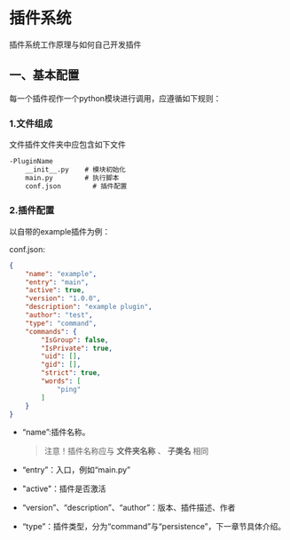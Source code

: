 # 插件系统

插件系统工作原理与如何自己开发插件

## 一、基本配置

每一个插件视作一个python模块进行调用，应遵循如下规则：

### 1.文件组成

文件插件文件夹中应包含如下文件

```bash
-PluginName
    __init__.py    # 模块初始化
    main.py        # 执行脚本
    conf.json        # 插件配置
```

### 2.插件配置

以自带的example插件为例：

conf.json:

```json
{
    "name": "example",
    "entry": "main",
    "active": true,
    "version": "1.0.0",
    "description": "example plugin",
    "author": "test",
    "type": "command",
    "commands": {
        "IsGroup": false,
        "IsPrivate": true,
        "uid": [],
        "gid": [],
        "strict": true,
        "words": [
            "ping"
        ]
    }
}
```

- “name”:插件名称。
  
  > 注意！插件名称应与 **文件夹名称** 、 **子类名** 相同

- “entry”：入口，例如“main.py”

- "active"：插件是否激活

- “version”、“description”、“author”：版本、插件描述、作者

- “type”：插件类型，分为“command”与“persistence”，下一章节具体介绍。
